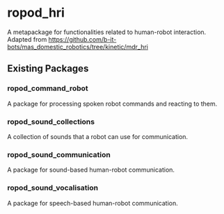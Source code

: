 # ropod_hri

A metapackage for functionalities related to human-robot interaction. Adapted from https://github.com/b-it-bots/mas_domestic_robotics/tree/kinetic/mdr_hri

## Existing Packages

### ropod_command_robot

A package for processing spoken robot commands and reacting to them.

### ropod_sound_collections

A collection of sounds that a robot can use for communication.

### ropod_sound_communication

A package for sound-based human-robot communication.

### ropod_sound_vocalisation

A package for speech-based human-robot communication.
